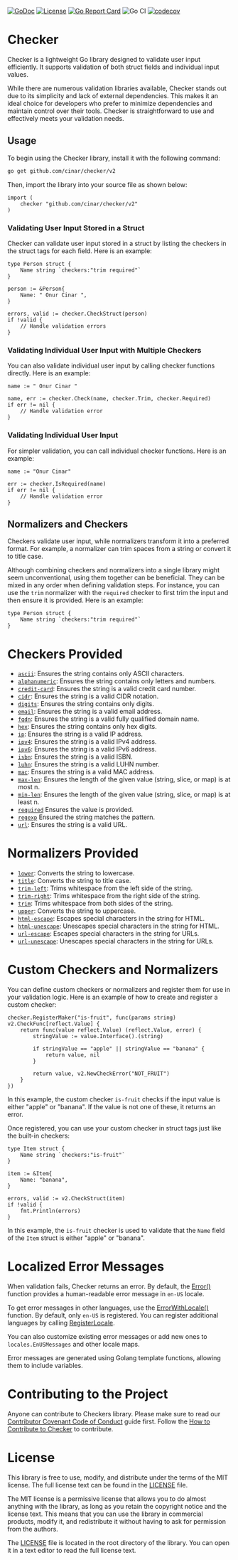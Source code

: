 [![GoDoc](https://godoc.org/github.com/cinar/checker?status.svg)](https://godoc.org/github.com/cinar/checker)
[![License](https://img.shields.io/badge/License-MIT-blue.svg)](https://opensource.org/licenses/MIT)
[![Go Report Card](https://goreportcard.com/badge/github.com/cinar/checker)](https://goreportcard.com/report/github.com/cinar/checker)
![Go CI](https://github.com/cinar/checker/actions/workflows/ci.yml/badge.svg)
[![codecov](https://codecov.io/gh/cinar/checker/branch/main/graph/badge.svg?token=VO9BYBHJHE)](https://codecov.io/gh/cinar/checker)

# Checker

Checker is a lightweight Go library designed to validate user input efficiently. It supports validation of both struct fields and individual input values.

While there are numerous validation libraries available, Checker stands out due to its simplicity and lack of external dependencies. This makes it an ideal choice for developers who prefer to minimize dependencies and maintain control over their tools. Checker is straightforward to use and effectively meets your validation needs.

## Usage

To begin using the Checker library, install it with the following command:

```bash
go get github.com/cinar/checker/v2
```

Then, import the library into your source file as shown below:

```golang
import (
	checker "github.com/cinar/checker/v2"
)
```

### Validating User Input Stored in a Struct

Checker can validate user input stored in a struct by listing the checkers in the struct tags for each field. Here is an example:

```golang
type Person struct {
	Name string `checkers:"trim required"`
}

person := &Person{
	Name: " Onur Cinar ",
}

errors, valid := checker.CheckStruct(person)
if !valid {
	// Handle validation errors
}
```

### Validating Individual User Input with Multiple Checkers

You can also validate individual user input by calling checker functions directly. Here is an example:

```golang
name := " Onur Cinar "

name, err := checker.Check(name, checker.Trim, checker.Required)
if err != nil {
	// Handle validation error
}
```

### Validating Individual User Input

For simpler validation, you can call individual checker functions. Here is an example:

```golang
name := "Onur Cinar"

err := checker.IsRequired(name)
if err != nil {
	// Handle validation error
}
```

## Normalizers and Checkers

Checkers validate user input, while normalizers transform it into a preferred format. For example, a normalizer can trim spaces from a string or convert it to title case.

Although combining checkers and normalizers into a single library might seem unconventional, using them together can be beneficial. They can be mixed in any order when defining validation steps. For instance, you can use the `trim` normalizer with the `required` checker to first trim the input and then ensure it is provided. Here is an example:

```golang
type Person struct {
	Name string `checkers:"trim required"`
}
```

# Checkers Provided

- [`ascii`](DOC.md#IsASCII): Ensures the string contains only ASCII characters.
- [`alphanumeric`](DOC.md#IsAlphanumeric): Ensures the string contains only letters and numbers.
- [`credit-card`](DOC.md#IsAnyCreditCard): Ensures the string is a valid credit card number.
- [`cidr`](DOC.md#IsCIDR): Ensures the string is a valid CIDR notation.
- [`digits`](DOC.md#IsDigits): Ensures the string contains only digits.
- [`email`](DOC.md#IsEmail): Ensures the string is a valid email address.
- [`fqdn`](DOC.md#IsFQDN): Ensures the string is a valid fully qualified domain name.
- [`hex`](DOC.md#IsHex): Ensures the string contains only hex digits.
- [`ip`](DOC.md#IsIP): Ensures the string is a valid IP address.
- [`ipv4`](DOC.md#IsIPv4): Ensures the string is a valid IPv4 address.
- [`ipv6`](DOC.md#IsIPv6): Ensures the string is a valid IPv6 address.
- [`isbn`](DOC.md#IsISBN): Ensures the string is a valid ISBN.
- [`luhn`](DOC.md#IsLUHN): Ensures the string is a valid LUHN number.
- [`mac`](DOC.md#IsMAC): Ensures the string is a valid MAC address.
- [`max-len`](DOC.md#func-maxlen): Ensures the length of the given value (string, slice, or map) is at most n.
- [`min-len`](DOC.md#func-minlen): Ensures the length of the given value (string, slice, or map) is at least n.
- [`required`](DOC.md#func-required) Ensures the value is provided.
- [`regexp`](DOC.md#func-makeregexpchecker) Ensured the string matches the pattern.
- [`url`](DOC.md#IsURL): Ensures the string is a valid URL.

# Normalizers Provided

- [`lower`](DOC.md#Lower): Converts the string to lowercase.
- [`title`](DOC.md#Title): Converts the string to title case.
- [`trim-left`](DOC.md#TrimLeft): Trims whitespace from the left side of the string.
- [`trim-right`](DOC.md#TrimRight): Trims whitespace from the right side of the string.
- [`trim`](DOC.md#TrimSpace): Trims whitespace from both sides of the string.
- [`upper`](DOC.md#Upper): Converts the string to uppercase.
- [`html-escape`](DOC.md#HTMLEscape): Escapes special characters in the string for HTML.
- [`html-unescape`](DOC.md#HTMLUnescape): Unescapes special characters in the string for HTML.
- [`url-escape`](DOC.md#URLEscape): Escapes special characters in the string for URLs.
- [`url-unescape`](DOC.md#URLUnescape): Unescapes special characters in the string for URLs.

# Custom Checkers and Normalizers

You can define custom checkers or normalizers and register them for use in your validation logic. Here is an example of how to create and register a custom checker:

```golang
checker.RegisterMaker("is-fruit", func(params string) v2.CheckFunc[reflect.Value] {
	return func(value reflect.Value) (reflect.Value, error) {
		stringValue := value.Interface().(string)

		if stringValue == "apple" || stringValue == "banana" {
			return value, nil
		}

		return value, v2.NewCheckError("NOT_FRUIT")
	}
})
```

In this example, the custom checker `is-fruit` checks if the input value is either "apple" or "banana". If the value is not one of these, it returns an error.

Once registered, you can use your custom checker in struct tags just like the built-in checkers:

```golang
type Item struct {
	Name string `checkers:"is-fruit"`
}

item := &Item{
	Name: "banana",
}

errors, valid := v2.CheckStruct(item)
if !valid {
	fmt.Println(errors)
}
```

In this example, the `is-fruit` checker is used to validate that the `Name` field of the `Item` struct is either "apple" or "banana".

# Localized Error Messages

When validation fails, Checker returns an error. By default, the [Error()](DOC.md#CheckError.Error) function provides a human-readable error message in `en-US` locale.

To get error messages in other languages, use the [ErrorWithLocale()](DOC.md#CheckError.ErrorWithLocale) function. By default, only `en-US` is registered. You can register additional languages by calling [RegisterLocale](DOC.md##RegisterLocale).

You can also customize existing error messages or add new ones to `locales.EnUSMessages` and other locale maps.

Error messages are generated using Golang template functions, allowing them to include variables.

# Contributing to the Project

Anyone can contribute to Checkers library. Please make sure to read our [Contributor Covenant Code of Conduct](./CODE_OF_CONDUCT.md) guide first. Follow the [How to Contribute to Checker](./CONTRIBUTING.md) to contribute.

# License

This library is free to use, modify, and distribute under the terms of the MIT license. The full license text can be found in the [LICENSE](./LICENSE) file.

The MIT license is a permissive license that allows you to do almost anything with the library, as long as you retain the copyright notice and the license text. This means that you can use the library in commercial products, modify it, and redistribute it without having to ask for permission from the authors.

The [LICENSE](./LICENSE) file is located in the root directory of the library. You can open it in a text editor to read the full license text.
